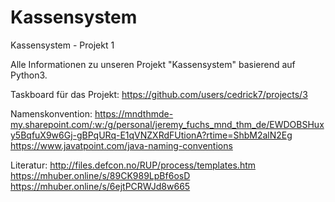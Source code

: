 # Kassensystem
Kassensystem - Projekt 1

Alle Informationen zu unseren Projekt "Kassensystem" basierend auf Python3.

Taskboard für das Projekt:
https://github.com/users/cedrick7/projects/3

Namenskonvention:
https://mndthmde-my.sharepoint.com/:w:/g/personal/jeremy_fuchs_mnd_thm_de/EWDOBSHuxy5BqfuX9w6Gj-gBPqURq-E1qVNZXRdFUtionA?rtime=ShbM2alN2Eg
https://www.javatpoint.com/java-naming-conventions

Literatur:
http://files.defcon.no/RUP/process/templates.htm
https://mhuber.online/s/89CK989LpBf6osD
https://mhuber.online/s/6ejtPCRWJd8w665
